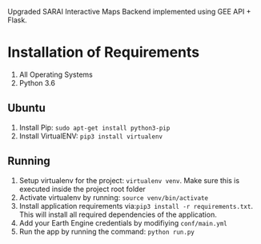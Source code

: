 Upgraded SARAI Interactive Maps Backend implemented using GEE API + Flask.

# Installation of Requirements
1. All Operating Systems
2. Python 3.6

## Ubuntu
1. Install Pip: `sudo apt-get install python3-pip`
2. Install VirtualENV: `pip3 install virtualenv`

## Running
1. Setup virtualenv for the project: `virtualenv venv`. Make sure this is executed inside the project root folder
2. Activate virtualenv by running: `source venv/bin/activate`
3. Install application requirements via:`pip3 install -r requirements.txt`. This will install all required dependencies of the application.
4. Add your Earth Engine credentials by modifiying `conf/main.yml`
5. Run the app by running the command: `python run.py`
